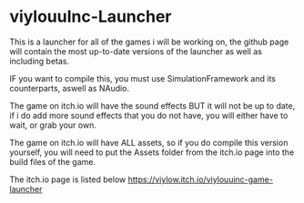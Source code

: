 # viylouuInc-Launcher

This is a launcher for all of the games i will be working on, the github page will contain the most up-to-date versions of the launcher
as well as including betas.

IF you want to compile this, you must use SimulationFramework and its counterparts, aswell as NAudio.

The game on itch.io will have the sound effects BUT it will not be up to date,
if i do add more sound effects that you do not have, you will either have to wait, or grab your own.

The game on itch.io will have ALL assets, so if you do compile this version yourself, you will need to put the Assets folder from the itch.io page
into the build files of the game.

The itch.io page is listed below
https://viylow.itch.io/viylouuinc-game-launcher
